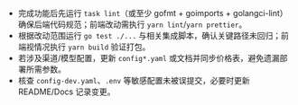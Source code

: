 - 完成功能后先运行 `task lint`（或至少 gofmt + goimports + golangci-lint）确保后端代码规范；前端改动需执行 `yarn lint`/`yarn prettier`。
- 根据改动范围运行 `go test ./...` 与相关集成脚本，确认关键路径未回归；前端视情况执行 `yarn build` 验证打包。
- 若涉及渠道/模型配置，更新 `config*.yaml` 或文档并同步价格表，避免遗漏部署所需参数。
- 核查 `config-dev.yaml`、`.env` 等敏感配置未被误提交，必要时更新 README/Docs 记录变更。